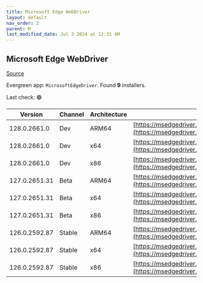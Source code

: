 ```yaml
---
title: Microsoft Edge WebDriver
layout: default
nav_order: 2
parent: M
last_modified_date: Jul 3 2024 at 12:31 AM
---
```


## Microsoft Edge WebDriver

[Source](https://www.microsoft.com/edge)

Evergreen app: `MicrosoftEdgeDriver`. Found **9** installers.

Last check: 🟢

| Version       | Channel | Architecture | URI                                                                                                                                            |
| ------------- | ------- | ------------ | ---------------------------------------------------------------------------------------------------------------------------------------------- |
| 128.0.2661.0  | Dev     | ARM64        | [https://msedgedriver.azureedge.net/128.0.2661.0/edgedriver_arm64.zip](https://msedgedriver.azureedge.net/128.0.2661.0/edgedriver_arm64.zip)   |
| 128.0.2661.0  | Dev     | x64          | [https://msedgedriver.azureedge.net/128.0.2661.0/edgedriver_win64.zip](https://msedgedriver.azureedge.net/128.0.2661.0/edgedriver_win64.zip)   |
| 128.0.2661.0  | Dev     | x86          | [https://msedgedriver.azureedge.net/128.0.2661.0/edgedriver_win32.zip](https://msedgedriver.azureedge.net/128.0.2661.0/edgedriver_win32.zip)   |
| 127.0.2651.31 | Beta    | ARM64        | [https://msedgedriver.azureedge.net/127.0.2651.31/edgedriver_arm64.zip](https://msedgedriver.azureedge.net/127.0.2651.31/edgedriver_arm64.zip) |
| 127.0.2651.31 | Beta    | x64          | [https://msedgedriver.azureedge.net/127.0.2651.31/edgedriver_win64.zip](https://msedgedriver.azureedge.net/127.0.2651.31/edgedriver_win64.zip) |
| 127.0.2651.31 | Beta    | x86          | [https://msedgedriver.azureedge.net/127.0.2651.31/edgedriver_win32.zip](https://msedgedriver.azureedge.net/127.0.2651.31/edgedriver_win32.zip) |
| 126.0.2592.87 | Stable  | ARM64        | [https://msedgedriver.azureedge.net/126.0.2592.87/edgedriver_arm64.zip](https://msedgedriver.azureedge.net/126.0.2592.87/edgedriver_arm64.zip) |
| 126.0.2592.87 | Stable  | x64          | [https://msedgedriver.azureedge.net/126.0.2592.87/edgedriver_win64.zip](https://msedgedriver.azureedge.net/126.0.2592.87/edgedriver_win64.zip) |
| 126.0.2592.87 | Stable  | x86          | [https://msedgedriver.azureedge.net/126.0.2592.87/edgedriver_win32.zip](https://msedgedriver.azureedge.net/126.0.2592.87/edgedriver_win32.zip) |

